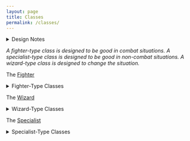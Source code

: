 ```yaml
---
layout: page
title: Classes
permalink: /classes/
---
```


<details markdown="1">
<summary>Design Notes</summary>
*I really agree with Dungeon Antology's [vision of class design](https://dungeonantology.com/2020/08/09/glog-class-design/). I aim to have few yet impactful abilities for them, and for the classes to fulfil at least one of the 3 classic roles of DnD. — SaltyGoo*
</details>

*A fighter-type class is designed to be good in combat situations. A specialist-type class is designed to be good in non-combat situations. A wizard-type class is designed to change the situation.*

The [Fighter](/class/fighter)
<details markdown="1">
  <summary>Fighter-Type Classes</summary>
  - The [Barbarian](/class/fighter/barbarian)
  - The [Bodybuilder](/class/fighter/cacus)
  - The [Cyclops](/class/fighter/cyclopskin)
  - The [Githyanki](/class/fighter/githyanki)
  - The [Ghoul](/class/fighter/ghoul)
  - The [Hobgoblin](/class/fighter/hobgoblin)
  - The [Horsefolk](/class/fighter/centaur)
  - The [Lizardfolk](/class/fighter/lizardfolk)
  - The [Mutant](/class/fighter/mutant)
  - The [Ogre](/class/fighter/ogre)
  - The [Two-Headed Giant](/class/fighter/ettin)
</details>

The [Wizard](/class/wizard)
<details markdown="1">
  <summary>Wizard-Type Classes</summary>
  - The [Priest](/class/priest)
  - The [Animorph](/class/magic-user/animorph)
  - The [Diabolist](/class/magic-user/diabolist)
  - The [Cambion](/class/magic-user/tiefling)  
  - The [Elf](/class/magic-user/elf)
  - The [Goat](/class/magic-user/goat)
  - The [Necromancer](/class/magic-user/necromancer)
  - The [Nereid](/class/magic-user/nereid)
</details>

The [Specialist](/class/specialist)
<details markdown="1">
  <summary>Specialist-Type Classes</summary>
  - The [Dwarf](/class/specialist/dwarf)
  - The [Spiderfolk](/class/ettercap)
  - The [Goblins](/class/specialist/many-goblins)
  - The [Pigfolk](/class/specialist/pigfolk)
  - The [Salamander](/class/specialist/salamander)
  - The [Sand-Cursed](/class/sandcursed)
  - The [Three-Armed Giant](/class/specialist/athach)
</details>
